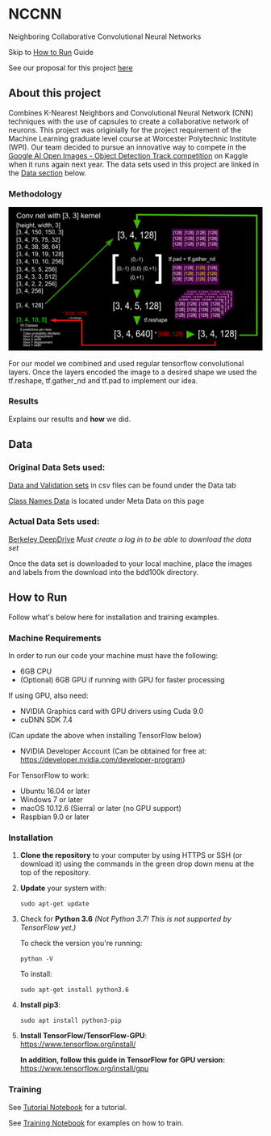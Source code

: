 # NCCNN
Neighboring Collaborative Convolutional Neural Networks

Skip to [How to Run](#How-to-Run) Guide

See our proposal for this project [here](docs/proposal.pdf)

## About this project

Combines K-Nearest Neighbors and Convolutional Neural Network (CNN) techniques with the use of capsules to create a collaborative network of neurons. This project was originially for the project requirement of the Machine Learning graduate level course at Worcester Polytechnic Institute (WPI). Our team decided to pursue an innovative way to compete in the [Google AI Open Images - Object Detection Track competition](https://www.kaggle.com/c/google-ai-open-images-object-detection-track) on Kaggle when it runs again next year. The data sets used in this project are linked in the [Data section](#Data) below.

### Methodology

![methodology flow graph](img/methodollogy_dark.png)

For our model we combined and used regular tensorflow convolutional layers. Once the layers encoded the image to a desired shape we used the tf.reshape, tf.gather_nd and tf.pad to implement our idea. 

### Results

Explains our results and **how** we did.

## Data

### Original Data Sets used:

[Data and Validation sets](https://www.figure-eight.com/dataset/open-images-annotated-with-bounding-boxes/) in csv files can be found under the Data tab

[Class Names Data](https://storage.googleapis.com/openimages/web/download.html) is located under Meta Data on this page

### Actual Data Sets used:

[Berkeley DeepDrive](http://bdd-data.berkeley.edu/) *Must create a log in to be able to download the data set*

Once the data set is downloaded to your local machine, place the images and labels from the download into the bdd100k directory.

## How to Run

Follow what's below here for installation and training examples.

### Machine Requirements

In order to run our code your machine must have the following:
- 6GB CPU
- (Optional) 6GB GPU if running with GPU for faster processing

If using GPU, also need:
- NVIDIA Graphics card with GPU drivers using Cuda 9.0
- cuDNN SDK 7.4

(Can update the above when installing TensorFlow below)

- NVIDIA Developer Account (Can be obtained for free at: https://developer.nvidia.com/developer-program)

For TensorFlow to work:
- Ubuntu 16.04 or later
- Windows 7 or later
- macOS 10.12.6 (Sierra) or later (no GPU support)
- Raspbian 9.0 or later

### Installation

1. __Clone the repository__ to your computer by using HTTPS or SSH (or download it) using the commands in the green drop down menu at the top of the repository. 

2. __Update__ your system with:
   ```
   sudo apt-get update
   ```

3. Check for __Python 3.6__ *(Not Python 3.7! This is not supported by TensorFlow yet.)*

   To check the version you're running: 
   ```
   python -V
   ```

   To install: 
   ```
   sudo apt-get install python3.6
   ```

4. __Install pip3__:
   ```
   sudo apt install python3-pip
   ```

5. __Install TensorFlow/TensorFlow-GPU__: https://www.tensorflow.org/install/

   __In addition, follow this guide in TensorFlow for GPU version:__ https://www.tensorflow.org/install/gpu

### Training

See [Tutorial Notebook](train_notebook.ipynb) for a tutorial.

See [Training Notebook](train_notebook.ipynb) for examples on how to train.
